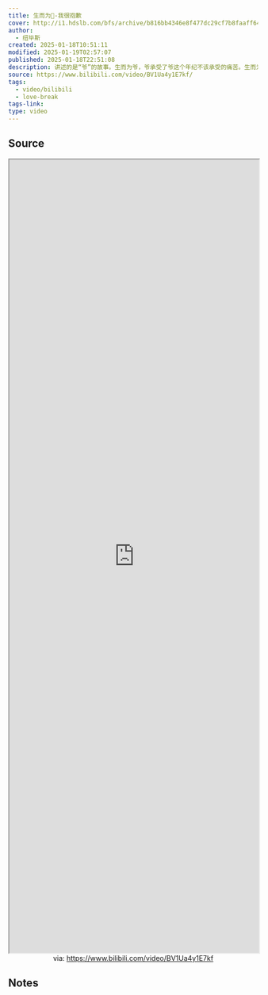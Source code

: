 ```yaml
---
title: 生而为👴-我很抱歉
cover: http://i1.hdslb.com/bfs/archive/b816bb4346e8f477dc29cf7b8faaff648e87f6eb.jpg@189w_107h.webp
author:
  - 纽毕斯
created: 2025-01-18T10:51:11
modified: 2025-01-19T02:57:07
published: 2025-01-18T22:51:08
description: 讲述的是“爷”的故事。生而为爷，爷承受了爷这个年纪不该承受的痛苦。生而为爷，爷很抱歉！可以看作就写了个伤感词，后面写着写着有点认真了。对于网易云，我只想调侃那些为了上热评而装“丧”和假抑郁的人。对于真正的抑郁症患者，理应需要给予尊重。让真正需要发泄内心情绪的人无处可寻，有些可悲。不要到别的地方刷什么哦音频版可网易云搜 生而为爷，我很抱歉（一位网友上传的）
source: https://www.bilibili.com/video/BV1Ua4y1E7kf/
tags:
  - video/bilibili
  - love-break
tags-link: 
type: video
---
```


## Source

<iframe src='https://player.bilibili.com/player.html?isOutside=true&bvid=BV1Ua4y1E7kf&p=1&autoplay=false' style='height:40vh;width:100%' class='iframe-radius' allow='fullscreen'></iframe>
<center>via: <a href='https://www.bilibili.com/video/BV1Ua4y1E7kf' target='_blank' class='external-link'>https://www.bilibili.com/video/BV1Ua4y1E7kf</a></center>

## Notes
